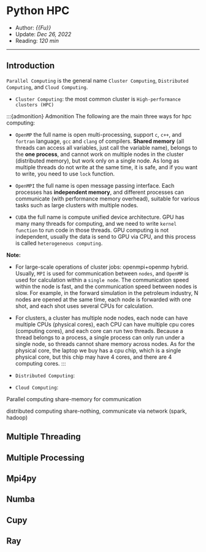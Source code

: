 # Python HPC

- Author: *{{Fu}}*
- Update: *Dec 26, 2022*
- Reading: *120 min*

---

## Introduction

`Parallel Computing` is the general name  `Cluster Computing`, `Distributed Computing`, and `Cloud Computing`.

- `Cluster Computing`: the most common cluster is `High-performance clusters (HPC)`

:::{admonition} Admonition
The following are the main three ways for hpc computing:

- `OpenMP` the full name is open multi-processing, support `c`, `c++`, and `fortran` language, `gcc` and `clang` of compilers. 
**Shared memory** (all threads can access all variables, just call the variable name), belongs to the **one process**, and cannot work on multiple nodes in the cluster (distributed memory), but work only on a single node. As long as multiple threads do not write at the same time, it is safe, and if you want to write, you need to use `lock` function.

- `OpenMPI` the full name is open message passing interface. Each processes has **independent memory**, and different processes can communicate (with performance memory overhead), suitable for various tasks such as large clusters with multiple nodes.

- `CUDA` the full name is compute unified device architecture. GPU has many many threads for computing, and we need to write `kernel function` to run code in those threads. GPU computing is not independent, usually the data is send to GPU via CPU, and this process is called `heterogeneous computing`.

**Note:**

- For large-scale operations of cluster jobs: openmpi+openmp hybrid. Usually, `MPI` is used for communication between `nodes`, and `OpenMP` is used for calculation within a `single node`. The communication speed within the node is fast, and the communication speed between nodes is slow. For example, in the forward simulation in the petroleum industry, N nodes are opened at the same time, each node is forwarded with one shot, and each shot uses several CPUs for calculation.

- For clusters, a cluster has multiple node nodes, each node can have multiple CPUs (physical cores), each CPU can have multiple cpu cores (computing cores), and each core can run two threads. Because a thread belongs to a process, a single process can only run under a single node, so threads cannot share memory across nodes. As for the physical core, the laptop we buy has a cpu chip, which is a single physical core, but this chip may have 4 cores, and there are 4 computing cores.
:::



- `Distributed Computing`:

- `Cloud Computing`:



Parallel computing share-memory for communication

distributed computing share-nothing, communicate via network (spark, hadoop)



## Multiple Threading




## Multiple Processing



## Mpi4py 




## Numba 


## Cupy 



## Ray







